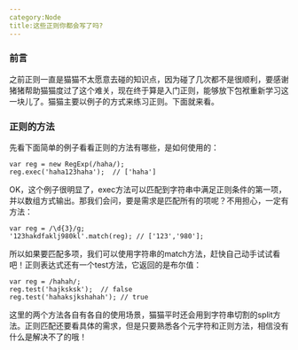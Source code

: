 ```yaml
---
category:Node
title:这些正则你都会写了吗?
---
```


### 前言
之前正则一直是猫猫不太愿意去碰的知识点，因为碰了几次都不是很顺利，要感谢猪猪帮助猫猫度过了这个难关，现在终于算是入门正则，能够放下包袱重新学习这一块儿了。猫猫主要以例子的方式来练习正则。下面就来看。

### 正则的方法
先看下面简单的例子看看正则的方法有哪些，是如何使用的：

```
var reg = new RegExp(/haha/);
reg.exec('haha123haha');  // ['haha']
```

OK，这个例子很明显了，exec方法可以匹配到字符串中满足正则条件的第一项，并以数组方式输出。那我们会问，要是需求是匹配所有的项呢？不用担心，一定有方法：

```
var reg = /\d{3}/g;
'123hakdfaklj980kl'.match(reg); // ['123','980'];
```

所以如果要匹配多项，我们可以使用字符串的match方法，赶快自己动手试试看吧！正则表达式还有一个test方法，它返回的是布尔值：

```
var reg = /hahah/;
reg.test('hajksksk');  // false
reg.test('hahaksjkshahah'); // true
```

这里的两个方法各自有各自的使用场景，猫猫平时还会用到字符串切割的split方法。正则匹配还要看具体的需求，但是只要熟悉各个元字符和正则方法，相信没有什么是解决不了的哦！